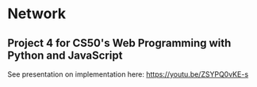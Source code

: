 # Network
## Project 4 for CS50's Web Programming with Python and JavaScript

See presentation on implementation here:
https://youtu.be/ZSYPQ0vKE-s
